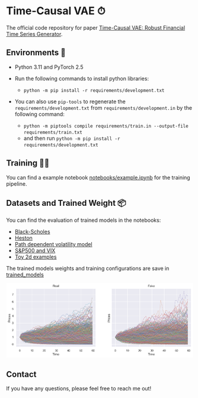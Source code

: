 # Time-Causal VAE ⏱
The official code repository for paper [Time-Causal VAE: Robust Financial Time Series Generator](https://justinhou95.github.io/).

## Environments 🔩
* Python 3.11 and PyTorch 2.5

* Run the following commands to install python libraries:
  - `python -m pip install -r requirements/development.txt`
 
* You can also use `pip-tools` to regenerate the `requirements/development.txt` from `requirements/development.in` by the following command:
  - `python -m piptools compile requirements/train.in --output-file requirements/train.txt`
  - and then run `python -m pip install -r requirements/development.txt`

## Training 🧗🏻

You can find a example notebook [notebooks/example.ipynb](https://github.com/justinhou95/TimeCausalVAE/blob/main/notebooks/example.ipynb) for the training pipeline.

## Datasets and Trained Weight 📦

You can find the evaluation of trained models in the notebooks:

- [Black-Scholes](https://github.com/justinhou95/TimeCausalVAE/blob/main/notebooks/BlackScholes.ipynb)
- [Heston](https://github.com/justinhou95/TimeCausalVAE/blob/main/notebooks/Heston.ipynb)
- [Path dependent volatility model](https://github.com/justinhou95/TimeCausalVAE/blob/main/notebooks/PDV.ipynb)
- [S&P500 and VIX](https://github.com/justinhou95/TimeCausalVAE/blob/main/notebooks/SP500.ipynb)
- [Toy 2d examples](https://github.com/justinhou95/TimeCausalVAE/blob/main/notebooks/2Dtoydistributions.ipynb)
  
The trained models weights and training configurations are save in [trained_models](https://github.com/justinhou95/TimeCausalVAE/tree/main/trained_models)


![Image](https://github.com/justinhou95/TimeCausalVAE/blob/main/trained_models/Hestonprice_timestep_60/model_InfoCVAE_De_CLSTMRes_En_CLSTMRes_Prior_RealNVP_Con_Id_Dis_None_comment_None/InfoCVAE_training_2024-09-16_18-19-18/prices_real_fake.png)


## Contact
If you have any questions, please feel free to reach me out!




